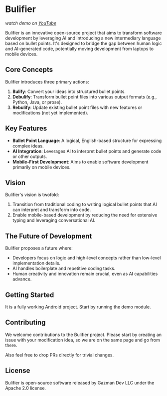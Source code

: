 # Bulifier

*watch demo on [YouTube](https://youtu.be/r4CRRmyYLLY)*

Bulifier is an innovative open-source project that aims to transform software development by leveraging AI and introducing a new intermediary language based on bullet points. It's designed to bridge the gap between human logic and AI-generated code, potentially moving development from laptops to mobile devices.

## Core Concepts

Bulifier introduces three primary actions:

1. **Bulify**: Convert your ideas into structured bullet points.
2. **Debulify**: Transform bullet point files into various output formats (e.g., Python, Java, or prose).
3. **Rebulify**: Update existing bullet point files with new features or modifications (not yet implemented).

## Key Features

- **Bullet Point Language**: A logical, English-based structure for expressing complex ideas.
- **AI Integration**: Leverages AI to interpret bullet points and generate code or other outputs.
- **Mobile-First Development**: Aims to enable software development primarily on mobile devices.

## Vision

Bulifier's vision is twofold:

1. Transition from traditional coding to writing logical bullet points that AI can interpret and transform into code.
2. Enable mobile-based development by reducing the need for extensive typing and leveraging conversational AI.

## The Future of Development

Bulifier proposes a future where:

- Developers focus on logic and high-level concepts rather than low-level implementation details.
- AI handles boilerplate and repetitive coding tasks.
- Human creativity and innovation remain crucial, even as AI capabilities advance.

## Getting Started

It is a fully working Android project. Start by running the demo module.

## Contributing

We welcome contributions to the Bulifier project. 
Please start by creating an issue with your modification idea, so we are on the same page and go from there.

Also feel free to drop PRs directly for trivial changes.

## License

Bulifier is open-source software released by Gazman Dev LLC under the Apache 2.0 license.
